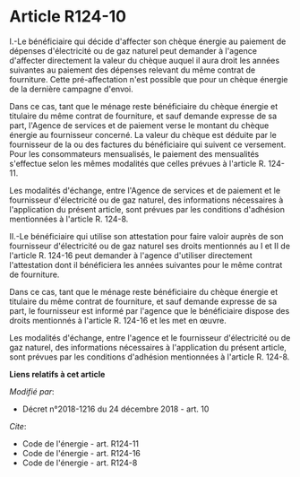 # Article R124-10

I.-Le bénéficiaire qui décide d'affecter son chèque énergie au paiement de dépenses d'électricité ou de gaz naturel peut
demander à l'agence d'affecter directement la valeur du chèque auquel il aura droit les années suivantes au paiement des
dépenses relevant du même contrat de fourniture. Cette pré-affectation n'est possible que pour un chèque énergie de la
dernière campagne d'envoi. 

Dans ce cas, tant que le ménage reste bénéficiaire du chèque énergie et titulaire du même contrat de fourniture, et sauf
demande expresse de sa part, l'Agence de services et de paiement verse le montant du chèque énergie au fournisseur concerné.
La valeur du chèque est déduite par le fournisseur de la ou des factures du bénéficiaire qui suivent ce versement. Pour les
consommateurs mensualisés, le paiement des mensualités s'effectue selon les mêmes modalités que celles prévues à l'article R.
124-11. 

Les modalités d'échange, entre l'Agence de services et de paiement et le fournisseur d'électricité ou de gaz naturel, des
informations nécessaires à l'application du présent article, sont prévues par les conditions d'adhésion mentionnées à
l'article R. 124-8. 

II.-Le bénéficiaire qui utilise son attestation pour faire valoir auprès de son fournisseur d'électricité ou de gaz naturel
ses droits mentionnés au I et II de l'article R. 124-16 peut demander à l'agence d'utiliser directement l'attestation dont il
bénéficiera les années suivantes pour le même contrat de fourniture. 

Dans ce cas, tant que le ménage reste bénéficiaire du chèque énergie et titulaire du même contrat de fourniture, et sauf
demande expresse de sa part, le fournisseur est informé par l'agence que le bénéficiaire dispose des droits mentionnés à
l'article R. 124-16 et les met en œuvre. 

Les modalités d'échange, entre l'agence et le fournisseur d'électricité ou de gaz naturel, des informations nécessaires à
l'application du présent article, sont prévues par les conditions d'adhésion mentionnées à l'article R. 124-8.

**Liens relatifs à cet article**

_Modifié par_:

  - Décret n°2018-1216 du 24 décembre 2018 - art. 10

_Cite_:

  - Code de l'énergie - art. R124-11
  - Code de l'énergie - art. R124-16
  - Code de l'énergie - art. R124-8

